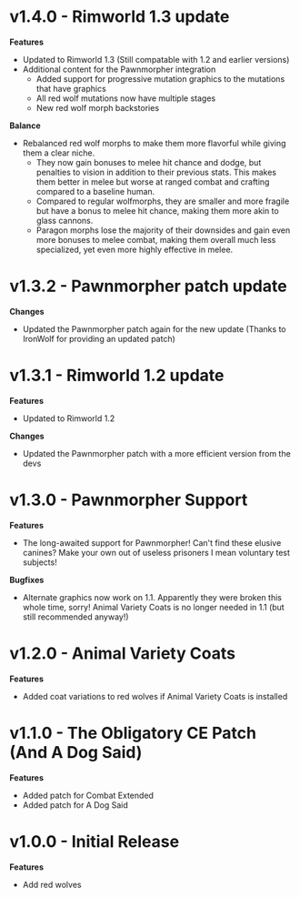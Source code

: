 # v1.4.0 - Rimworld 1.3 update
**Features**
- Updated to Rimworld 1.3 (Still compatable with 1.2 and earlier versions)
- Additional content for the Pawnmorpher integration
  - Added support for progressive mutation graphics to the mutations that have graphics
  - All red wolf mutations now have multiple stages
  - New red wolf morph backstories
  
**Balance**
- Rebalanced red wolf morphs to make them more flavorful while giving them a clear niche.
  - They now gain bonuses to melee hit chance and dodge, but penalties to vision in addition to their previous stats.  This makes them better in melee but worse at ranged combat and crafting compared to a baseline human.
  - Compared to regular wolfmorphs, they are smaller and more fragile but have a bonus to melee hit chance, making them more akin to glass cannons.
  - Paragon morphs lose the majority of their downsides and gain even more bonuses to melee combat, making them overall much less specialized, yet even more highly effective in melee.
  


# v1.3.2 - Pawnmorpher patch update
**Changes**
- Updated the Pawnmorpher patch again for the new update (Thanks to IronWolf for providing an updated patch)


# v1.3.1 - Rimworld 1.2 update
**Features**
- Updated to Rimworld 1.2

**Changes**
- Updated the Pawnmorpher patch with a more efficient version from the devs


# v1.3.0 - Pawnmorpher Support
**Features**
- The long-awaited support for Pawnmorpher!  Can't find these elusive canines?  Make your own out of useless prisoners I mean voluntary test subjects!

**Bugfixes**
- Alternate graphics now work on 1.1.  Apparently they were broken this whole time, sorry!
  Animal Variety Coats is no longer needed in 1.1 (but still recommended anyway!)


# v1.2.0 - Animal Variety Coats
**Features**
- Added coat variations to red wolves if Animal Variety Coats is installed


# v1.1.0 - The Obligatory CE Patch (And A Dog Said)
**Features**
- Added patch for Combat Extended
- Added patch for A Dog Said


# v1.0.0 - Initial Release
**Features**
- Add red wolves
